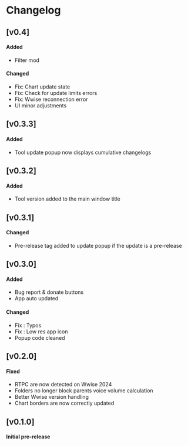 # Changelog

## [v0.4]
#### Added
- Filter mod

#### Changed
- Fix: Chart update state
- Fix: Check for update limits errors
- Fix: Wwise reconnection error
- UI minor adjustments

## [v0.3.3]
#### Added
- Tool update popup now displays cumulative changelogs

## [v0.3.2]
#### Added
- Tool version added to the main window title

## [v0.3.1]
#### Changed
- Pre-release tag added to update popup if the update is a pre-release
  
## [v0.3.0]
#### Added
- Bug report & donate buttons
- App auto updated

#### Changed
- Fix : Typos
- Fix : Low res app icon
- Popup code cleaned

## [v0.2.0]
#### Fixed
- RTPC are now detected on Wwise 2024
- Folders no longer block parents voice volume calculation
- Better Wwise version handling
- Chart borders are now correctly updated

## [v0.1.0]
#### Initial pre-release
